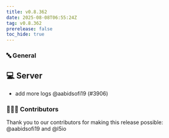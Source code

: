 ```yaml
---
title: v0.8.362
date: 2025-08-08T06:55:24Z
tag: v0.8.362
prerelease: false
toc_hide: true
---
```


### 🔤 General
## 💻 Server

- add more logs @aabidsofi19 (#3906)

### 👨🏽‍💻 Contributors

Thank you to our contributors for making this release possible:
@aabidsofi19 and @l5io

